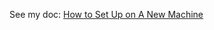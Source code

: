See my doc: [How to Set Up on A New Machine](https://lyk-love.cn/2024/01/09/how-to-set-up-on-a-new-machine/#set-up-terminal-on-a-new-machine)

